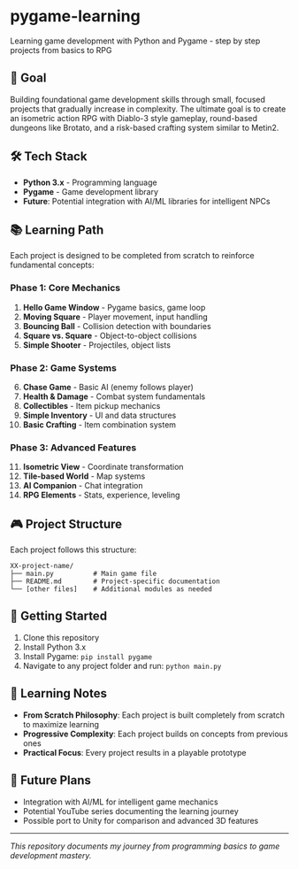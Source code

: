 # pygame-learning

Learning game development with Python and Pygame - step by step projects from basics to RPG

## 🎯 Goal

Building foundational game development skills through small, focused projects that gradually increase in complexity. The ultimate goal is to create an isometric action RPG with Diablo-3 style gameplay, round-based dungeons like Brotato, and a risk-based crafting system similar to Metin2.

## 🛠️ Tech Stack

- **Python 3.x** - Programming language
- **Pygame** - Game development library
- **Future**: Potential integration with AI/ML libraries for intelligent NPCs

## 📚 Learning Path

Each project is designed to be completed from scratch to reinforce fundamental concepts:

### Phase 1: Core Mechanics
1. **Hello Game Window** - Pygame basics, game loop
2. **Moving Square** - Player movement, input handling
3. **Bouncing Ball** - Collision detection with boundaries
4. **Square vs. Square** - Object-to-object collisions
5. **Simple Shooter** - Projectiles, object lists

### Phase 2: Game Systems
6. **Chase Game** - Basic AI (enemy follows player)
7. **Health & Damage** - Combat system fundamentals
8. **Collectibles** - Item pickup mechanics
9. **Simple Inventory** - UI and data structures
10. **Basic Crafting** - Item combination system

### Phase 3: Advanced Features
11. **Isometric View** - Coordinate transformation
12. **Tile-based World** - Map systems
13. **AI Companion** - Chat integration
14. **RPG Elements** - Stats, experience, leveling

## 🎮 Project Structure

Each project follows this structure:
```
XX-project-name/
├── main.py          # Main game file
├── README.md        # Project-specific documentation
└── [other files]    # Additional modules as needed
```

## 🚀 Getting Started

1. Clone this repository
2. Install Python 3.x
3. Install Pygame: `pip install pygame`
4. Navigate to any project folder and run: `python main.py`

## 📝 Learning Notes

- **From Scratch Philosophy**: Each project is built completely from scratch to maximize learning
- **Progressive Complexity**: Each project builds on concepts from previous ones
- **Practical Focus**: Every project results in a playable prototype

## 🎯 Future Plans

- Integration with AI/ML for intelligent game mechanics
- Potential YouTube series documenting the learning journey
- Possible port to Unity for comparison and advanced 3D features

---

*This repository documents my journey from programming basics to game development mastery.*